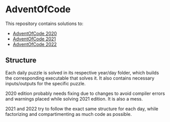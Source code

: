# AdventOfCode

This repository contains solutions to:

* [AdventOfCode 2020](https://adventofcode.com/2020/)
* [AdventOfCode 2021](https://adventofcode.com/2021/)
* [AdventOfCode 2022](https://adventofcode.com/2022/)

## Structure

Each daily puzzle is solved in its respective year/day folder, which builds the corresponding executable that solves it. It also contains necessary inputs/outputs for the specific puzzle.

2020 edition probably needs fixing due to changes to avoid compiler errors and warnings placed while solving 2021 edition. It is also a mess.

2021 and 2022 try to follow the exact same structure for each day, while factorizing and compartimenting as much code as possible.
